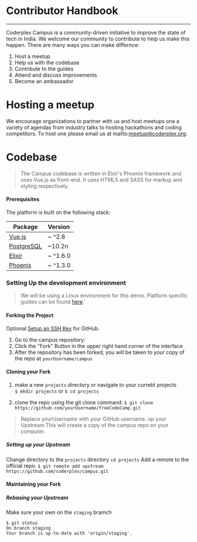 # Contributor Handbook
---

Coderplex Campus is a community-driven initiative to improve the state of tech in India. We welcome our community to contribute to help us make this happen. There are many ways you can make differnce:

1. Host a meetup
2. Help us with the codebase 
3. Contribute to the guides 
4. Attend and discuss improvements
5. Become an ambassador


# Hosting a meetup
We encourage organizations to partner with us and host meetups ona a variety of agendas from industry talks to hosting hackathons and coding competitors. To host one please email us at mailto:meetup@coderplex.org.


# Codebase
>The Campus codebase is written in Elxir's Phoenix framework and uses Vue.js as front-end. It uses HTML5 and SASS for markup and styling respectively.


#### Prerequisites
The platform is built on the following stack:


Package |	Version |
| ------- | :------ |
[Vue.js](http://www.vuejs.org) |	~ ^2.8 |
[PostgreSQL](http://www.postgresql.org) |	~10.2n|
[Elixir](http://www.elixir-lang.org) | 	~ ^1.6.0 |
[Phoenix]( http://www.phoenixframework.org)	 | ~ ^1.3.0 |


### Setting Up the development environment

> We will be using a Linux environment for this demo. Platform specific guides can be found [here](link).'

#### Forking the Project
Optional [Setup an SSH Key](https://help.github.com/articles/connecting-to-github-with-ssh/) for GitHub.

1. Go to the campus repository: 
2. Click the "Fork" Button in the upper right hand corner of the interface 
3. After the repository has been forked, you will be taken to your copy of the repo at `yourUsername/campus`

#### Cloning your Fork

1. make a new `projects` directory or navigate to your currebt projects  
  `$ mkdir projects` or `$ cd projects`

2. clone the repo using the git clone command:
    `$ git clone https://github.com/yourUsername/freeCodeCamp.git`

> Replace yourUsername with your GitHub username.
up your Upstream
This will create a copy of the campus repo on your computer.

##### Setting up your Upstream


Change directory to the `projects` directory
    `cd projects`
Add a remote to the official repo:
`$ git remote add upstream https://github.com/coderplex/campus.git`


#### Maintaining your Fork

##### Rebasing your Upstream

Make sure your own on the `staging` bramch

```
$ git status
On branch staging
Your branch is up-to-date with 'origin/staging'.
```






